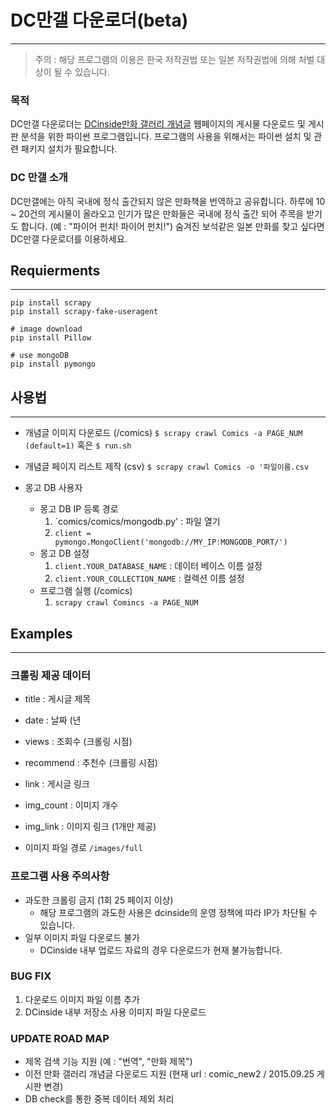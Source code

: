 # DC만갤 다운로더(beta)
---

> 주의 : 해당 프로그램의 이용은 한국 저작권법 또는 일본 저작권법에 의해 처벌 대상이 될 수 있습니다.

### 목적
DC만갤 다운로더는 [DCinside만화 갤러리 개념글](https://gall.dcinside.com/board/lists?id=comic_new2&exception_mode=recommend) 웹페이지의 게시물 다운로드 및 게시판 분석을 위한 파이썬 프로그램입니다. 프로그램의 사용을 위해서는 파이썬 설치 및 관련 패키지 설치가 필요합니다.

### DC 만갤 소개
DC만갤에는 아직 국내에 정식 출간되지 않은 만화책을 번역하고 공유합니다. 하루에 10 ~ 20건의 게시물이 올라오고 인기가 많은 만화들은 국내에 정식 출간 되어 주목을 받기도 합니다. (예 : "파이어 펀치! 파이어 펀치!") 숨겨진 보석같은 일본 만화를 찾고 싶다면 DC만갤 다운로더를 이용하세요.


## Requierments
---

```
pip install scrapy
pip install scrapy-fake-useragent

# image download
pip install Pillow

# use mongoDB
pip install pymongo
```

## 사용법
---
- 개념글 이미지 다운로드 (/comics)
`$ scrapy crawl Comics -a PAGE_NUM (default=1)`
혹은
`$ run.sh`

- 개념글 페이지 리스트 제작 (csv)
`$ scrapy crawl Comics -o '파일이름.csv `

- 몽고 DB 사용자
  - 몽고 DB IP 등록 경로
    1. `comics/comics/mongodb.py' : 파일 열기
    2. `client = pymongo.MongoClient('mongodb://MY_IP:MONGODB_PORT/')`
  - 몽고 DB 설정
    1. `client.YOUR_DATABASE_NAME` : 데이터 베이스 이름 설정
    2. `client.YOUR_COLLECTION_NAME` : 컬렉션 이름 설정
  - 프로그램 실행 (/comics)
    1. `scrapy crawl Comincs -a PAGE_NUM`

## Examples
---


### 크롤링 제공 데이터
- title : 게시글 제목
- date : 날짜 (년
- views : 조회수 (크롤링 시점)
- recommend : 추천수 (크롤링 시점)
- link : 게시글 링크
- img_count : 이미지 개수
- img_link : 이미지 링크 (1개만 제공)

- 이미지 파일 경로 `/images/full`


### 프로그램 사용 주의사항
- 과도한 크롤링 금지 (1회 25 페이지 이상)
  - 해당 프로그램의 과도한 사용은 dcinside의 운영 정책에 따라 IP가 차단될 수 있습니다.
- 일부 이미지 파일 다운로드 불가
  - DCinside 내부 업로드 자료의 경우 다운로드가 현재 불가능합니다.


### BUG FIX
1. 다운로드 이미지 파일 이름 추가
2. DCinside 내부 저장소 사용 이미지 파일 다운로드

### UPDATE ROAD MAP
- 제목 검색 기능 지원 (예 : "번역", "만화 제목")
- 이전 만화 갤러리 개념글 다운로드 지원 (현재 url : comic_new2 / 2015.09.25 게시판 변경)
- DB check를 통한 중복 데이터 제외 처리
